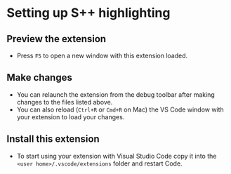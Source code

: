# Setting up S++ highlighting

## Preview the extension

* Press `F5` to open a new window with this extension loaded.

## Make changes

* You can relaunch the extension from the debug toolbar after making changes to the files listed above.
* You can also reload (`Ctrl+R` or `Cmd+R` on Mac) the VS Code window with your extension to load your changes.

## Install this extension

* To start using your extension with Visual Studio Code copy it into the `<user home>/.vscode/extensions` folder and restart Code.